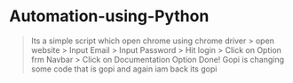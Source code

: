 # Automation-using-Python
> Its a simple script which open chrome using chrome driver > open website > Input Email > Input Password > Hit login > Click on Option frm Navbar > Click on Documentation Option Done!
Gopi is changing some code 
that is gopi
and again iam back its gopi